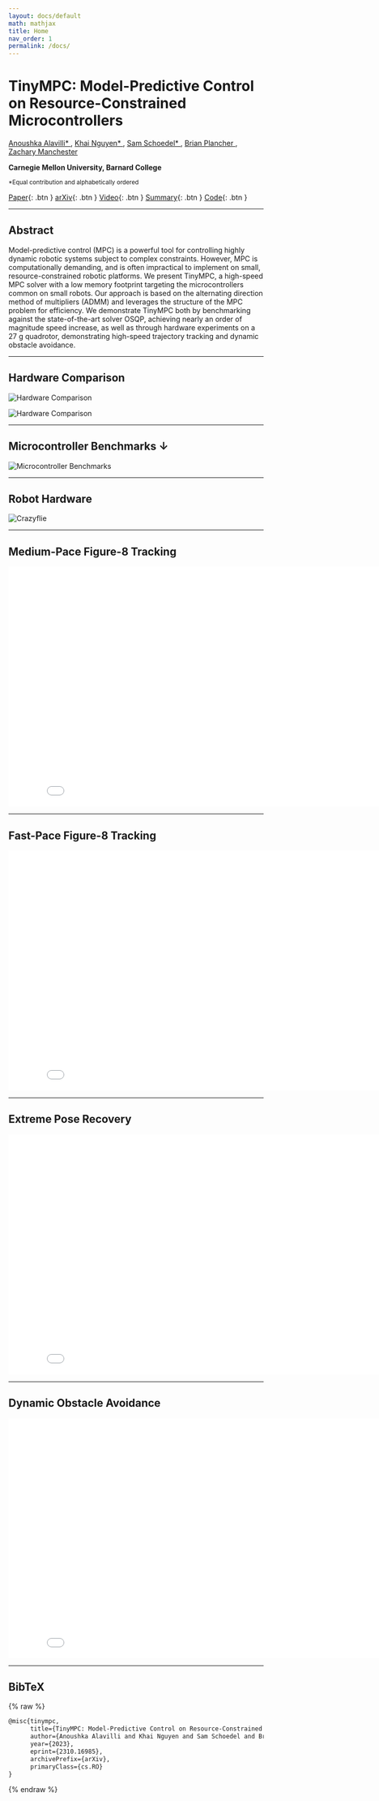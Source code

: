 ```yaml
---
layout: docs/default
math: mathjax
title: Home
nav_order: 1
permalink: /docs/
---
```


# **TinyMPC: Model-Predictive Control on Resource-Constrained Microcontrollers**

[Anoushka Alavilli* ](https://www.linkedin.com/in/anoushka-alavilli-89586b178/),
[Khai Nguyen* ](https://xkhainguyen.github.io/), 
[Sam Schoedel* ](https://samschoedel.com/), 
[Brian Plancher ](https://brianplancher.com/), 
[Zachary Manchester ](https://www.linkedin.com/in/zacmanchester/)

**Carnegie Mellon University, Barnard College**

<sup>*Equal contribution and alphabetically ordered</sup>

[Paper](/docs/){: .btn }
[arXiv](https://arxiv.org/abs/2310.16985){: .btn }
[Video](/docs/){: .btn }
[Summary](/docs/){: .btn }
[Code](https://github.com/tinympc/tinympc){: .btn }

---

## Abstract

Model-predictive control (MPC) is a powerful tool for controlling highly dynamic robotic systems subject to complex constraints. However, MPC is computationally demanding, and is often impractical to implement on small, resource-constrained robotic platforms. We present TinyMPC, a high-speed MPC solver with a low memory footprint targeting the microcontrollers common on small robots. Our approach is based on the alternating direction method of multipliers (ADMM) and leverages the structure of the MPC problem for efficiency. We demonstrate TinyMPC both by benchmarking against the state-of-the-art solver OSQP, achieving nearly an order of magnitude speed increase, as well as through hardware experiments on a 27 g quadrotor, demonstrating high-speed trajectory tracking and dynamic obstacle avoidance.

---

## Hardware Comparison

![Hardware Comparison](../assets/images/hardware_comp2.png)

![Hardware Comparison](../assets/images/hardware_comp1.png)

---

## Microcontroller Benchmarks ↓

![Microcontroller Benchmarks](../assets/images/mcu_bench.png)

---

## Robot Hardware

![Crazyflie](../assets/images/cf.png)

---

## Medium-Pace Figure-8 Tracking

<iframe width="840" height="473" src="../assets/videos/fig81.mp4" title="youtube video player" frameborder="0" allow="accelerometer; autoplay; clipboard-write; encrypted-media; gyroscope; picture-in-picture" allowfullscreen></iframe>

---

## Fast-Pace Figure-8 Tracking

<iframe width="840" height="473" src="../assets/videos/fig82.mp4" title="youtube video player" frameborder="0" allow="accelerometer; autoplay; clipboard-write; encrypted-media; gyroscope; picture-in-picture" allowfullscreen></iframe>

---

## Extreme Pose Recovery

<iframe width="840" height="473" src="../assets/videos/fextreme.mp4" title="youtube video player" frameborder="0" allow="accelerometer; autoplay; clipboard-write; encrypted-media; gyroscope; picture-in-picture" allowfullscreen></iframe>

---

## Dynamic Obstacle Avoidance

<iframe width="840" height="473" src="../assets/videos/favoid.mp4" title="youtube video player" frameborder="0" allow="accelerometer; autoplay; clipboard-write; encrypted-media; gyroscope; picture-in-picture" allowfullscreen></iframe>

---

## BibTeX
{% raw %}
```latex
@misc{tinympc,
      title={TinyMPC: Model-Predictive Control on Resource-Constrained Microcontrollers}, 
      author={Anoushka Alavilli and Khai Nguyen and Sam Schoedel and Brian Plancher and Zachary Manchester},
      year={2023},
      eprint={2310.16985},
      archivePrefix={arXiv},
      primaryClass={cs.RO}
}
```
{% endraw %}